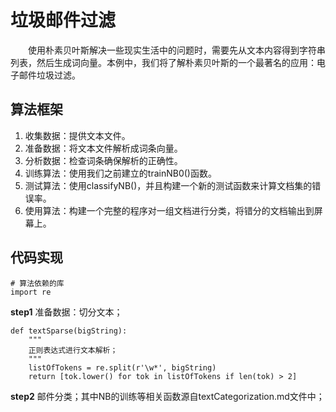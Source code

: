 # 垃圾邮件过滤
&emsp;&emsp;使用朴素贝叶斯解决一些现实生活中的问题时，需要先从文本内容得到字符串列表，然后生成词向量。本例中，我们将了解朴素贝叶斯的一个最著名的应用：电子邮件垃圾过滤。

## 算法框架
1. 收集数据：提供文本文件。
2. 准备数据：将文本文件解析成词条向量。
3. 分析数据：检查词条确保解析的正确性。
4. 训练算法：使用我们之前建立的trainNB0()函数。
5. 测试算法：使用classifyNB()，并且构建一个新的测试函数来计算文档集的错误率。
6. 使用算法：构建一个完整的程序对一组文档进行分类，将错分的文档输出到屏幕上。

## 代码实现
``` python3
# 算法依赖的库
import re
```
**step1** 准备数据：切分文本；
``` python3
def textSparse(bigString):
    """
    正则表达式进行文本解析；
    """
    listOfTokens = re.split(r'\w*', bigString)
    return [tok.lower() for tok in listOfTokens if len(tok) > 2]
```

**step2** 邮件分类；其中NB的训练等相关函数源自textCategorization.md文件中；
``` python3

```
